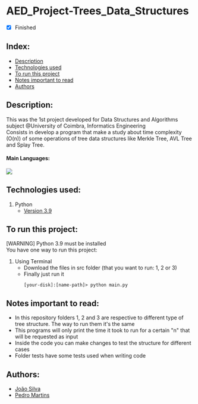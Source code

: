 # AED_Project-Trees_Data_Structures

- [x] Finished

## Index:
- [Description](#description)
- [Technologies used](#technologies-used)
- [To run this project](#to-run-this-project)
- [Notes important to read](#notes-important-to-read)
- [Authors](#authors)

## Description:
This was the 1st project developed for Data Structures and Algorithms subject @University of Coimbra, Informatics Engineering <br>
Consists in develop a program that make a study about time complexity (O(n)) of some operations of tree data structures like Merkle Tree, AVL Tree and Splay Tree.

#### Main Languages:
![](https://img.shields.io/badge/Python-333333?style=flat&logo=python&logoColor=4F74DA)

## Technologies used:
1. Python
    - [Version 3.9](https://www.python.org/downloads/release/python-390/)

## To run this project:
[WARNING] Python 3.9  must be installed <br>
You have one way to run this project:
1. Using Terminal
    - Download the files in src folder (that you want to run: 1, 2 or 3)
    - Finally just run it 
        ```shellscript
        [your-disk]:[name-path]> python main.py
        ```

## Notes important to read:
   - In this repository folders 1, 2 and 3 are respective to different type of tree structure. The way to run them it's the same
   - This programs will only print the time it took to run for a certain "n" that will be requested as input
   - Inside the code you can make changes to test the structure for different cases
   - Folder tests have some tests used when writing code 

## Authors:
- [João Silva](https://github.com/ikikara)
- [Pedro Martins](https://github.com/PedroMartinsUC)
